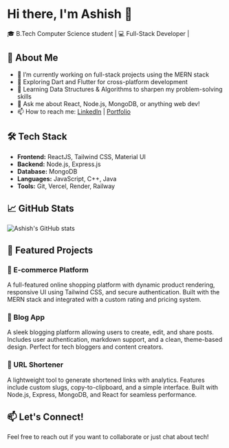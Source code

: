 # Hi there, I'm Ashish 👋

🎓 B.Tech Computer Science student | 💻 Full-Stack Developer |


## 🚀 About Me

- 🔭 I’m currently working on full-stack projects using the MERN stack
- 🌱 Exploring Dart and Flutter for cross-platform development
- 🧠 Learning Data Structures & Algorithms to sharpen my problem-solving skills
- 💬 Ask me about React, Node.js, MongoDB, or anything web dev!
- 📫 How to reach me: [LinkedIn](www.linkedin.com/in/ashish-kumar-jha-b47955288) | [Portfolio](https://my-portfolio-one-nu-68.vercel.app)


## 🛠️ Tech Stack

- **Frontend:** ReactJS, Tailwind CSS, Material UI
- **Backend:** Node.js, Express.js
- **Database:** MongoDB
- **Languages:** JavaScript, C++, Java
- **Tools:** Git, Vercel, Render, Railway


## 📈 GitHub Stats

![Ashish's GitHub stats](https://github-readme-stats.vercel.app/api?username=ashishkjha&show_icons=true&theme=radical)


## 📌 Featured Projects

### 🛒 E-commerce Platform
A full-featured online shopping platform with dynamic product rendering, responsive UI using Tailwind CSS, and secure authentication. Built with the MERN stack and integrated with a custom rating and pricing system.

### 📝 Blog App
A sleek blogging platform allowing users to create, edit, and share posts. Includes user authentication, markdown support, and a clean, theme-based design. Perfect for tech bloggers and content creators.

### 🔗 URL Shortener
A lightweight tool to generate shortened links with analytics. Features include custom slugs, copy-to-clipboard, and a simple interface. Built with Node.js, Express, MongoDB, and React for seamless performance.



## 📫 Let's Connect!

Feel free to reach out if you want to collaborate or just chat about tech!
